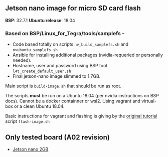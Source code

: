 ## Jetson nano image for micro SD card flash

**BSP**: 32.7.1
**Ubuntu release**: 18.04

### Based on BSP/Linux_for_Tegra/tools/samplefs - 

 - Code based totally on scripts `nv_build_samplefs.sh` and `nvubuntu_samplefs.sh`
 - Ansible for installing additional packages (nvidia-requeried or personally needed).
 - Hostname, user and password using BSP tool `l4t_create_default_user.sh`
 - Final jetson-nano image slimmed to 1.7GB.

Main script is `build-image.sh` that should be run as root. 

The scripts **must** be run on a Ubuntu 18.04 (per nvidia instructions on BSP docs). Cannot be a docker containner or wsl2. Using vagrant and virtual-box or a clean Ubuntu 18.04.

Basic instructions for vagrant and flashing is giving by the [original tutorial](https://pythops.com/post/create-your-own-image-for-jetson-nano-board.html) script `flash-image.sh` 

## Only tested board (A02 revision)
- [Jetson nano 2GB](https://developer.nvidia.com/embedded/jetson-nano-2gb-developer-kit)
